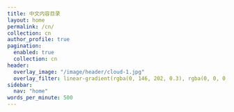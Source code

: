 ```yaml
---
title: 中文内容目录
layout: home
permalink: /cn/
collection: cn
author_profile: true
pagination:
  enabled: true
  collection: cn
header:
  overlay_image: "/image/header/cloud-1.jpg"
  overlay_filter: linear-gradient(rgba(0, 146, 202, 0.3), rgba(0, 0, 0, 0.2))
sidebar:
  nav: "home"
words_per_minute: 500
---
```

